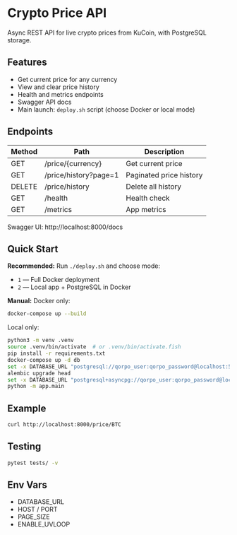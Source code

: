 # Crypto Price API

Async REST API for live crypto prices from KuCoin, with PostgreSQL storage.

## Features
- Get current price for any currency
- View and clear price history
- Health and metrics endpoints
- Swagger API docs
- Main launch: `deploy.sh` script (choose Docker or local mode)

## Endpoints
| Method | Path                    | Description                |
|--------|-------------------------|----------------------------|
| GET    | /price/{currency}       | Get current price          |
| GET    | /price/history?page=1   | Paginated price history    |
| DELETE | /price/history          | Delete all history         |
| GET    | /health                 | Health check               |
| GET    | /metrics                | App metrics                |

Swagger UI: http://localhost:8000/docs

## Quick Start
**Recommended:**
Run `./deploy.sh` and choose mode:
- `1` — Full Docker deployment
- `2` — Local app + PostgreSQL in Docker

**Manual:**
Docker only:
```bash
docker-compose up --build
```
Local only:
```bash
python3 -m venv .venv
source .venv/bin/activate  # or .venv/bin/activate.fish
pip install -r requirements.txt
docker-compose up -d db
set -x DATABASE_URL "postgresql://qorpo_user:qorpo_password@localhost:5432/qorpo"
alembic upgrade head
set -x DATABASE_URL "postgresql+asyncpg://qorpo_user:qorpo_password@localhost:5432/qorpo"
python -m app.main
```

## Example
```bash
curl http://localhost:8000/price/BTC
```

## Testing
```bash
pytest tests/ -v
```

## Env Vars
- DATABASE_URL
- HOST / PORT
- PAGE_SIZE
- ENABLE_UVLOOP